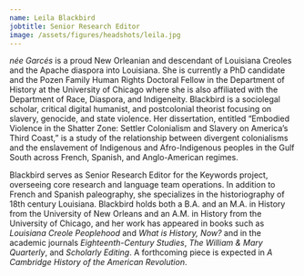 ```yaml
---
name: Leila Blackbird
jobtitle: Senior Research Editor
image: /assets/figures/headshots/leila.jpg
---
```


*née Garcés* is a proud New Orleanian and descendant of Louisiana Creoles and the Apache diaspora into Louisiana. She is currently a PhD candidate and the Pozen Family Human Rights Doctoral Fellow in the Department of History at the University of Chicago where she is also affiliated with the Department of Race, Diaspora, and Indigeneity. Blackbird is a sociolegal scholar, critical digital humanist, and postcolonial theorist focusing on slavery, genocide, and state violence. Her dissertation, entitled “Embodied Violence in the Shatter Zone: Settler Colonialism and Slavery on America’s Third Coast,” is a study of the relationship between divergent colonialisms and the enslavement of Indigenous and Afro-Indigenous peoples in the Gulf South across French, Spanish, and Anglo-American regimes.  
  
Blackbird serves as Senior Research Editor for the Keywords project, overseeing core research and language team operations. In addition to French and Spanish paleography, she specializes in the historiography of 18th century Louisiana. Blackbird holds both a B.A. and an M.A. in History from the University of New Orleans and an A.M. in History from the University of Chicago, and her work has appeared in books such as *Louisiana Creole Peoplehood* and *What is History, Now?* and in the academic journals *Eighteenth-Century Studies*, *The William & Mary Quarterly*, and *Scholarly Editing*. A forthcoming piece is expected in *A Cambridge History of the American Revolution*.
